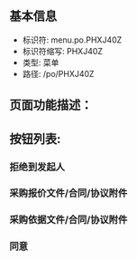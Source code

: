 
## 基本信息

- 标识符: menu.po.PHXJ40Z
- 标识符缩写: PHXJ40Z
- 类型: 菜单
- 路径: /po/PHXJ40Z

## 页面功能描述：





## 按钮列表:


### 拒绝到发起人



### 采购报价文件/合同/协议附件



### 采购依据文件/合同/协议附件



### 同意


